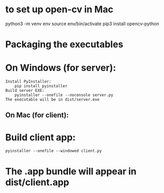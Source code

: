 # to set up open-cv in Mac
python3 -m venv env
source env/bin/activate
pip3 install opencv-python

# Packaging the executables
# On Windows (for server):
    Install PyInstaller:
        pip install pyinstaller
    Build server EXE:
        pyinstaller --onefile --noconsole server.py
    The executable will be in dist/server.exe
## On Mac (for client):
# Build client app:
    pyinstaller --onefile --windowed client.py
# The .app bundle will appear in dist/client.app
